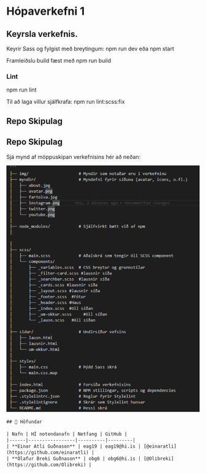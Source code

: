# Hópaverkefni 1

## Keyrsla verkefnis.
Keyrir Sass og fylgist með breytingum:
npm run dev
eða 
npm start

Framleiðslu build fæst með npm run build

### Lint
npm run lint

Til að laga villur sjálfkrafa:
npm run lint:scss:fix

## Repo Skipulag

<h2>Repo Skipulag</h2>
<p>Sjá mynd af möppuskipan verkefnisins hér að neðan:</p>
<img src="myndir/readme.png" alt="Repo Skipulag" width="700">

```
## 👥 Höfundar

| Nafn | HÍ notendanafn | Netfang | GitHub |
|------|-----------------|----------|---------|
| **Einar Atli Guðnason** | eag19 | eag19@hi.is | [@einaratli](https://github.com/einaratli) |
| **Ólafur Breki Guðnason** | obg6 | obg6@hi.is | [@Olibreki](https://github.com/Olibreki) |
